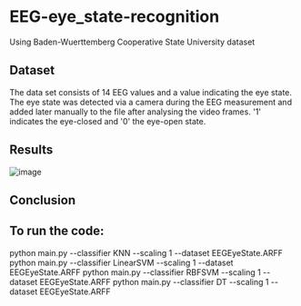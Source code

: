 # EEG-eye_state-recognition
Using Baden-Wuerttemberg Cooperative State University dataset
## Dataset
The data set consists of 14 EEG values and a value indicating the eye state. The eye state was detected via a camera during the EEG measurement and added later manually to the file after analysing the video frames. '1' indicates the eye-closed and '0' the eye-open state. 
## Results
![image](https://user-images.githubusercontent.com/33070648/178268767-a5e6c17b-f547-45ef-9a0f-426d9bf1d035.png)

## Conclusion

## To run the code:
python main.py --classifier  KNN --scaling 1  --dataset  EEGEyeState.ARFF
python main.py --classifier LinearSVM --scaling 1  --dataset  EEGEyeState.ARFF
python main.py --classifier RBFSVM --scaling 1  --dataset  EEGEyeState.ARFF
python main.py --classifier DT --scaling 1  --dataset  EEGEyeState.ARFF
